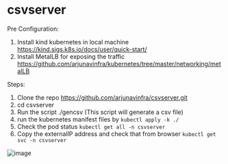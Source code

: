 # csvserver

Pre Configuration:
1. Install kind kubernetes in local machine https://kind.sigs.k8s.io/docs/user/quick-start/
2. Install MetalLB for exposing the traffic https://github.com/arjunavinfra/kubernetes/tree/master/networking/metalLB

Steps:

1. Clone the repo https://github.com/arjunavinfra/csvserver.git
2. cd csvserver 
3. Run the script ./gencsv (This script will generate a csv file)
4. run the kubernetes manifest files by 
    ```kubectl apply -k ./```
5. Check the pod status 
    ```kubectl get all -n csvserver```
6. Copy the externalIP address and check that from browser
    ```kubectl get svc -n csvserver```
    
![image](https://user-images.githubusercontent.com/118735091/204216245-13256b0e-0bc8-4c1d-a63e-a04534c2b7ba.png)

